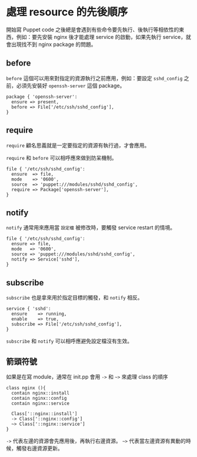 # 處理 resource 的先後順序

開始寫 Puppet code 之後總是會遇到有些命令要先執行、後執行等相依性的東西，例如：要先安裝 nginx 後才能處理 service 的啟動，如果先執行 service，就會出現找不到 nginx package 的問題。

## before

`before` 這個可以用來對指定的資源執行之前應用，例如：要設定 `sshd_config` 之前，必須先安裝好 `openssh-server` 這個 package。

```puppet
package { 'openssh-server':
  ensure => present,
  before => File['/etc/ssh/sshd_config'],
}
```

## require

`require` 顧名思義就是一定要指定的資源有執行過，才會應用。

`require` 和 `before` 可以相呼應來做到防呆機制。

```puppet
file { '/etc/ssh/sshd_config':
  ensure  => file,
  mode    => '0600',
  source  => 'puppet:///modules/sshd/sshd_config',
  require => Package['openssh-server'],
}
```

## notify

`notify` 通常用來應用當 `設定檔` 被修改時，要觸發 service restart 的情境。

```puppet
file { '/etc/ssh/sshd_config':
  ensure => file,
  mode   => '0600',
  source => 'puppet:///modules/sshd/sshd_config',
  notify => Service['sshd'],
}
```

## subscribe

`subscribe` 也是拿來用於指定目標的觸發，和 `notify` 相反。

```puppet
service { 'sshd':
  ensure    => running,
  enable    => true,
  subscribe => File['/etc/ssh/sshd_config'],
}
```

`subscribe` 和 `notify` 可以相呼應避免設定檔沒有生效。



## 箭頭符號

如果是在寫 module，通常在 init.pp 會用 `->` 和 `~>` 來處理 class 的順序

```puppet
class nginx (){
  contain nginx::install
  contain nginx::config
  contain nginx::service

  Class['::nginx::install']
  -> Class['::nginx::config']
  ~> Class['::nginx::service']
}
```
`->` 代表左邊的資源會先應用後，再執行右邊資源。
`~>` 代表當左邊資源有異動的時候，觸發右邊資源更新。




